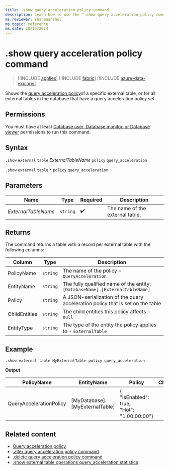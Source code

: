 ```yaml
---
title: .show query acceleration policy command
description: Learn how to use the ".show query acceleration policy command" to accelerate queries over external delta tables.
ms.reviewer: sharmaanshul
ms.topic: reference
ms.date: 10/15/2024
---
```

# .show query acceleration policy command

> [!INCLUDE [applies](../includes/applies-to-version/applies.md)] [!INCLUDE [fabric](../includes/applies-to-version/fabric.md)] [!INCLUDE [azure-data-explorer](../includes/applies-to-version/azure-data-explorer.md)]

Shows the [query acceleration policy](query-acceleration-policy.md)of a specific external table, or for all external tables in the database that have a query acceleration policy set.

## Permissions

You must have at least [Database user, Database monitor, or Database viewer](../access-control/role-based-access-control.md) permissions to run this command.

## Syntax

`.show` `external` `table` *ExternalTableName* `policy` `query_acceleration`

`.show` `external` `table` `*` `policy` `query_acceleration`

## Parameters

| Name                | Type     | Required           | Description                     |
| ------------------- | -------- | ------------------ | ------------------------------- |
| *ExternalTableName* | `string` | :heavy_check_mark: | The name of the external table. |

## Returns

The command returns a table with a record per external table with the following columns:

| Column        | Type     | Description                                                                    |
| ------------- | -------- | ------------------------------------------------------------------------------ |
| PolicyName    | `string` | The name of the policy - `QueryAcceleration`                                   |
| EntityName    | `string` | The fully qualified name of the entity: `[DatabaseName].[ExternalTableName]`   |
| Policy        | `string` | A JSON-serialization of the query acceleration policy that is set on the table |
| ChildEntities | `string` | The child entities this policy affects - `null`                                |
| EntityType    | `string` | The type of the entity the policy applies to - `ExternalTable`                 |

## Example

```Kusto
.show external table MyExternalTable policy query_acceleration
```

**Output**

| PolicyName              | EntityName                     | Policy                                                                             | ChildEntities | EntityType    |
| ----------------------- | ------------------------------ | ---------------------------------------------------------------------------------- | ------------- | ------------- |
| QueryAccelerationPolicy | [MyDatabase].[MyExternalTable] | {<br>  "IsEnabled": true,<br>  "Hot": "1.00:00:00"}                || ExternalTable |

## Related content

* [Query acceleration policy](query-acceleration-policy.md)
* [.alter query acceleration policy command](alter-query-acceleration-policy-command.md)
* [.delete query acceleration policy command](delete-query-acceleration-policy-command.md)
* [.show external table operations query_acceleration statistics](show-external-table-operations-query-acceleration-statistics.md)
